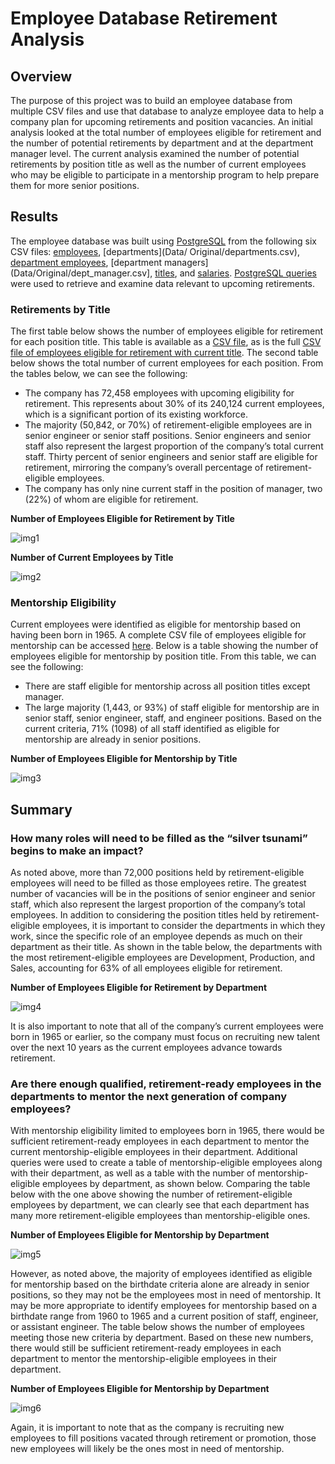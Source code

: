 # Employee Database Retirement Analysis

## Overview
The purpose of this project was to build an employee database from multiple CSV files and use that database to analyze employee data to help a company plan for upcoming retirements and position vacancies. An initial analysis looked at the total number of employees eligible for retirement and the number of potential retirements by department and at the department manager level. The current analysis examined the number of potential retirements by position title as well as the number of current employees who may be eligible to participate in a mentorship program to help prepare them for more senior positions.

## Results

The employee database was built using [PostgreSQL](schema.sql) from the following six CSV files: [employees](Data/Original/employees.csv), [departments](Data/ Original/departments.csv), [department employees](Data/Original/dept_emp.csv), [department managers](Data/Original/dept_manager.csv], [titles](Data/Original/titles.csv), and [salaries](Data/Original/salaries.csv). [PostgreSQL queries](Queries/Employee_Database_Challenge.sql) were used to retrieve and examine data relevant to upcoming retirements.

### Retirements by Title
The first table below shows the number of employees eligible for retirement for each position title. This table is available as a [CSV file](Data/retiring_titles.csv), as is the full [CSV file of employees eligible for retirement with current title](Data/unique_titles.csv). The second table below shows the total number of current employees for each position. From the tables below, we can see the following:
-    The company has 72,458 employees with upcoming eligibility for retirement. This represents about 30% of its 240,124 current employees, which is a significant portion of its existing workforce.
-    The majority (50,842, or 70%) of retirement-eligible employees are in senior engineer or senior staff positions. Senior engineers and senior staff also represent the largest proportion of the company’s total current staff. Thirty percent of senior engineers and senior staff are eligible for retirement, mirroring the company’s overall percentage of retirement-eligible employees.
-    The company has only nine current staff in the position of manager, two (22%) of whom are eligible for retirement.

**Number of Employees Eligible for Retirement by Title**

![img1](Resources/Retirements_by_Title.png)


**Number of Current Employees by Title**

![img2](Resources/Current_Emp_by_Title.png)


### Mentorship Eligibility
Current employees were identified as eligible for mentorship based on having been born in 1965. A complete CSV file of employees eligible for mentorship can be accessed [here](Data/mentorship_eligibility.csv). Below is a table showing the number of employees eligible for mentorship by position title. From this table, we can see the following:
-    There are staff eligible for mentorship across all position titles except manager.
-    The large majority (1,443, or 93%) of staff eligible for mentorship are in senior staff, senior engineer, staff, and engineer positions. Based on the current criteria, 71% (1098) of all staff identified as eligible for mentorship are already in senior positions.

**Number of Employees Eligible for Mentorship by Title**

![img3](Resources/Mentorship_Eligible_by_Title.png)


## Summary

### How many roles will need to be filled as the “silver tsunami” begins to make an impact?
As noted above, more than 72,000 positions held by retirement-eligible employees will need to be filled as those employees retire. The greatest number of vacancies will be in the positions of senior engineer and senior staff, which also represent the largest proportion of the company’s total employees. In addition to considering the position titles held by retirement-eligible employees, it is important to consider the departments in which they work, since the specific role of an employee depends as much on their department as their title. As shown in the table below, the departments with the most retirement-eligible employees are Development, Production, and Sales, accounting for 63% of all employees eligible for retirement.

**Number of Employees Eligible for Retirement by Department**

![img4](Resources/Retirements_by_Dept.png)


It is also important to note that all of the company’s current employees were born in 1965 or earlier, so the company must focus on recruiting new talent over the next 10 years as the current employees advance towards retirement.

### Are there enough qualified, retirement-ready employees in the departments to mentor the next generation of company employees?
With mentorship eligibility limited to employees born in 1965, there would be sufficient retirement-ready employees in each department to mentor the current mentorship-eligible employees in their department. Additional queries were used to create a table of mentorship-eligible employees along with their department, as well as a table with the number of mentorship-eligible employees by department, as shown below. Comparing the table below with the one above showing the number of retirement-eligible employees by department, we can clearly see that each department has many more retirement-eligible employees than mentorship-eligible ones.

**Number of Employees Eligible for Mentorship by Department**

![img5](Resources/Mentorship_Eligible_by_Dept.png)


However, as noted above, the majority of employees identified as eligible for mentorship based on the birthdate criteria alone are already in senior positions, so they may not be the employees most in need of mentorship. It may be more appropriate to identify employees for mentorship based on a birthdate range from 1960 to 1965 and a current position of staff, engineer, or assistant engineer. The table below shows the number of employees meeting those new criteria by department. Based on these new numbers, there would still be sufficient retirement-ready employees in each department to mentor the mentorship-eligible employees in their department.

**Number of Employees Eligible for Mentorship by Department**

![img6](Resources/Mentorship_Eligible_by_Dept_New.png)


Again, it is important to note that as the company is recruiting new employees to fill positions vacated through retirement or promotion, those new employees will likely be the ones most in need of mentorship.
